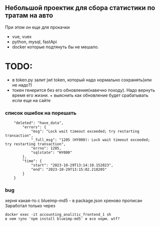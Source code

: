 ## Небольшой проектик для сбора статистики по тратам на авто

При этом он еще для прокачки
 - vue, vuex
 - python, mysql, fastApi
 - docker 
 которые подтянуть бы не мешало.

 # TODO:
 - в token.py залит jwt token, который надо нормально сохранять(или не надо?)
 - токен генерится без его обновления(навечно походу). Надо вернуть время его жизни. + выяснить как обновление будет срабатывать если еще на сайте
 
### список ошибок на порешать
```
    "deleted": "have_data",
        "errors": {
            "msg": "Lock wait timeout exceeded; try restarting transaction",
            "_full_msg": "1205 (HY000): Lock wait timeout exceeded; try restarting transaction",
            "errno": 1205,
            "sqlstate": "HY000"
        },
        "time": {
            "start": "2023-10-29T13:14:10.152023",
            "end": "2023-10-29T13:15:02.218205"
        }
    }
```

 
 ### bug
херня какая-то с blueimp-md5 - в package.json хреново прописан
Заработал только через

    docker exec -it accounting_analitic_frontend_1 sh
    в нем тупо 'npm install blueimp-md5' и все норм. wtf?

 